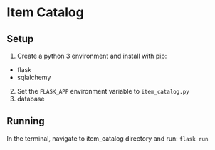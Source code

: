# Item Catalog

## Setup
1. Create a python 3 environment and install with pip:
- flask
- sqlalchemy

2. Set the `FLASK_APP` environment variable to `item_catalog.py`
3. database

## Running
In the terminal, navigate to item_catalog directory and run: `flask run`